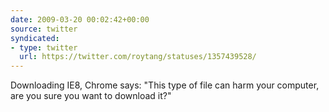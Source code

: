 ```yaml
---
date: 2009-03-20 00:02:42+00:00
source: twitter
syndicated:
- type: twitter
  url: https://twitter.com/roytang/statuses/1357439528/
---
```


Downloading IE8, Chrome says: "This type of file can harm your computer, are you sure you want to download it?"